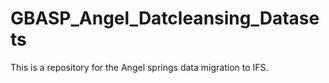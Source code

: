 # GBASP_Angel_Datcleansing_Datasets
This is a repository for the Angel springs data migration to IFS.
